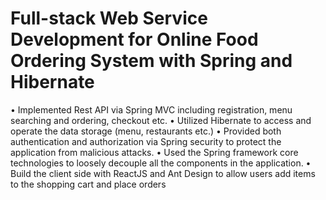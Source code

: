 # Full-stack Web Service Development for Online Food Ordering System with Spring and Hibernate
• Implemented Rest API via Spring MVC including registration, menu searching and ordering, checkout etc.
• Utilized Hibernate to access and operate the data storage (menu, restaurants etc.)
• Provided both authentication and authorization via Spring security to protect the application from malicious attacks.
• Used the Spring framework core technologies to loosely decouple all the components in the application. • Build the client side with ReactJS and Ant Design to allow users add items to the shopping cart and place orders
